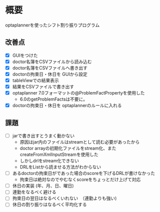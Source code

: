 # 概要

optaplannerを使ったシフト割り振りプログラム

## 改善点

- [x] GUIをつけた
- [x] doctor名簿をCSVファイルから読み込む
- [x] doctor名簿をCSVファイルへ書き出す
- [x] doctorの拘束日・休日を GUIから設定
- [x] tableViewでの結果表示
- [x] 結果をCSVファイルで書き出す
- [x] optaplanner 7.0フォーマットの@ProblemFactPropertyを使用した
   - 6.0のgetProblemFactsは不要に。
- [x] doctorの拘束日・休日を optaplannerのルールに入れる
   
## 課題
- [ ] jarで書き出すとうまく動かない
   - 原因はjar内のファイルはstreamとして読む必要があったから
   - doctor arrayの初期化ファイルをstream化、またcreateFromXmlInputStreamを使用した
   - しかしdrlをstream化できない
   - DRLをListから読ませる方法がわからない
- [ ] あるdoctorの拘束日がであった場合のscoreを下げるDRLが書けなかった
   - 拘束日は絶対なのでやむなくscoreをちょっとだけ上げて対応
- [ ] 休日の実装 (年、月、日、曜日)
- [ ] 連勤をなるべく避ける
- [ ] 拘束日の翌日はなるべくいれない　（連勤よりも強い)
- [ ] 休日の割り振りはなるべく平均化する
